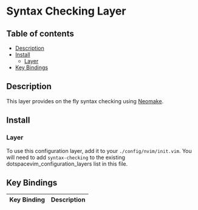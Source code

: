 # Syntax Checking Layer

## Table of contents

* [Description](#description)
* [Install](#install)
  * [Layer](#layer)
* [Key Bindings](#key-bindings)


## Description

This layer provides on the fly syntax checking using [Neomake](https://github.com/neomake/neomake).


## Install

### Layer

To use this configuration layer, add it to your `./config/nvim/init.vim`. You will need to add `syntax-checking` to the existing dotspacevim_configuration_layers list in this file.


## Key Bindings

| Key Binding | Description |
|-------------|-------------|

